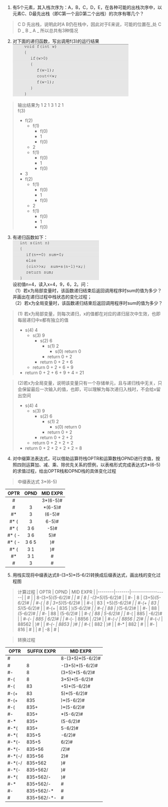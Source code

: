 1. 有5个元素，其入栈次序为：A，B，C，D，E，在各种可能的出栈次序中，以元素C、D最先出栈（即C第一个且D第二个出栈）的次序有哪几个？
> C D 先出栈，说明此时A B仍在栈中，因此对于E来说，可能的位置在_处
> C D _ B _ A _
> 所以总共有3种情况

2. 对下面的递归函数，写出调用f(3)的运行结果
![img_5.png](img_5.png)
> 输出结果为 1 2 1 3 1 2 1  
> f(3)  
>   - f(2)  
>       - f(1)  
>           - f(0)  
>           - 1  
>           - f(0)  
>       - 2  
>       - f(1)  
>           - f(0)  
>           - 1  
>           - f(0)  
>   - 3  
>   - f(2)  
>       - f(1)  
>           - f(0)  
>           - 1  
>           - f(0)  
>       - 2  
>       - f(1)  
>           - f(0)  
>           - 1  
>           - f(0)  

3. 有递归函数如下：  
![img_6.png](img_6.png)  
设初值n=4，读入x=4，9，6，2。问：  
（1）若x为局部变量时，该函数递归结束后返回调用程序时sum的值为多少？并画出在递归过程中栈状态的变化过程；  
（2）若x为全局变量时，该函数递归结束后返回调用程序时sum的值为多少？  
> (1) 若x为局部变量，则每次递归，x的值都在对应的递归层次中生效，也即每层递归中x都有独立的值
> - s(4) 4
>   - s(3) 9
>      - s(2) 6
>        - s(1) 2
>           - s(0) return 0
>        - return 0 + 2
>      - return 0 + 2 + 6
>   - return 0 + 2 + 6 + 9  
> - return 0 + 2 + 6 + 9 + 4  = 21

> (2)若x为全局变量，说明该变量只有一个存储单元，且与递归栈中无关，只会保留最后一次输入的值，也即，可以理解为每次递归入栈时，不会给x留出空间  
> - s(4) 4
>   - s(3) 9
>      - s(2) 6
>        - s(1) 2
>           - s(0) return 0
>        - return 0 + 2
>      - return 0 + 2 + 2
>   - return 0 + 2 + 2 + 2
> - return 0 + 2 + 2 + 2 + 2  = 8

4. 对中缀算法表达式，可以借助运算符栈OPTR和运算数栈OPND进行求值，按照四则运算加、减、乘、除优先关系的惯例，以表格形式完成表达式3*(6-5)的求值过程，给出OPTR栈和OPND栈的具体变化过程
> 中缀表达式 3*(6-5)

| **OPTR**  | **OPND** | **MID EXPR** |
|:---------:|:--------:|:------------:|
|  #        |          | 3\*\(6\-5\)# |
|     #     | 3        |   \*(6-5)#   |
|    #\*    | 3        |  \(6\-5\)#   |
|  #\* \(   | 3        |   6\-5\)#    |
|  #\* \(   | 3 6      |    \-5\)#    |
| #\* \( \- | 3 6      |     5\)#     |
| #\* \( \- | 3 6 5    |     \)#      |
|  #\* \(   | 3 1      |     \)#      |
|    #\*    | 3 1      |      #       |
|     #     | 3        |      #       |

5. 用栈实现将中缀表达式8-(3+5)*(5-6/2)转换成后缀表达式，画出栈的变化过程图
> 计算过程
| OPTR   | OPND  | MID EXPR         |
|--------|-------|------------------|
| #      |       | 8-(3+5)*(5-6/2)# |
| #      | 8     | -(3+5)*(5-6/2)#  |
| #-     | 8     | (3+5)*(5-6/2)#   |
| #-(    | 8     | 3+5)*(5-6/2)#    |
| #-(    | 83    | +5)*(5-6/2)#     |
| #-(+   | 83    | 5)*(5-6/2)#      |
| #-(+   | 835   | )*(5-6/2)#       |
| #-(    | 88    | )*(5-6/2)#       |
| #-     | 88    | *(5-6/2)#        |
| #-*    | 88    | (5-6/2)#         |
| #-*(   | 88    | 5-6/2)#          |
| #-*(   | 885   | -6/2)#           |
| #-*(-  | 885   | 6/2)#            |
| #-*(-  | 8856  | /2)#             |
| #-*(-/ | 8856  | 2)#              |
| #-*(-/ | 88562 | )#               |
| #-*(-  | 8853  | )#               |
| #-*(   | 882   | )#               |
| #-*    | 882   | #                |
| #-     | 816   | #                |
| #      | -8    | #                |


> 转换过程

| OPTR   | SUFFIX EXPR | MID EXPR         |
|--------|-------------|------------------|
| #      |             | 8-(3+5)*(5-6/2)# |
| #      | 8           | -(3+5)*(5-6/2)#  |
| #-     | 8           | (3+5)*(5-6/2)#   |
| #-(    | 8           | 3+5)*(5-6/2)#    |
| #-(    | 83          | +5)*(5-6/2)#     |
| #-(+   | 83          | 5)*(5-6/2)#      |
| #-(+   | 835         | )*(5-6/2)#       |
| #-(    | 835+        | )*(5-6/2)#       |
| #-     | 835+        | *(5-6/2)#        |
| #-*    | 835+        | (5-6/2)#         |
| #-*(   | 835+        | 5-6/2)#          |
| #-*(   | 835+5       | -6/2)#           |
| #-*(-  | 835+5       | 6/2)#            |
| #-*(-  | 835+56      | /2)#             |
| #-*(-/ | 835+56      | 2)#              |
| #-*(-/ | 835+562     | )#               |
| #-*(-  | 835+562/    | )#               |
| #-*(   | 835+562/-   | )#               |
| #-*    | 835+562/-   | #                |
| #-     | 835+562/-*  | #                |
| #      | 835+562/-*- | #                |
